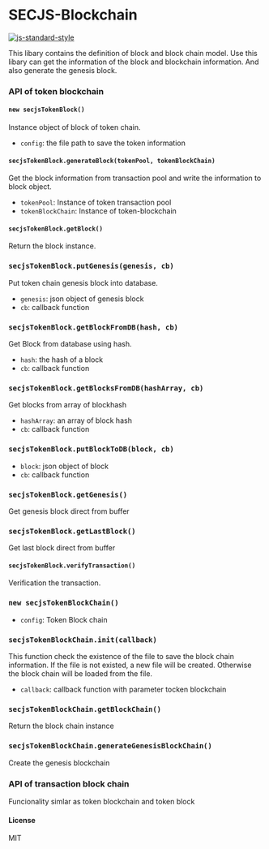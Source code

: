 # SECJS-Blockchain
[![js-standard-style](https://cdn.rawgit.com/feross/standard/master/badge.svg)](https://github.com/feross/standard)

This libary contains the definition of block and block chain model. Use this libary can get the information of the block and blockchain information.
And also generate the genesis block.

### API of token blockchain

#### `new secjsTokenBlock()`
Instance object of block of token chain.
- `config`: the file path to save the token information

#### `secjsTokenBlock.generateBlock(tokenPool, tokenBlockChain)`
Get the block information from transaction pool and write the information to block object.
- `tokenPool`: Instance of token transaction pool
- `tokenBlockChain`: Instance of token-blockchain 

#### `secjsTokenBlock.getBlock()`
Return the block instance.

### `secjsTokenBlock.putGenesis(genesis, cb)`
Put token chain genesis block into database.
- `genesis`: json object of genesis block
- `cb`: callback function

### `secjsTokenBlock.getBlockFromDB(hash, cb)`
Get Block from database using hash.
- `hash`: the hash of a block
- `cb`: callback function

### `secjsTokenBlock.getBlocksFromDB(hashArray, cb)`
Get blocks from array of blockhash
- `hashArray`: an array of block hash
- `cb`: callback function

### `secjsTokenBlock.putBlockToDB(block, cb)`
- `block`: json object of block
- `cb`: callback function

### `secjsTokenBlock.getGenesis()`
Get genesis block direct from buffer

### `secjsTokenBlock.getLastBlock()`
Get last block direct from buffer

#### `secjsTokenBlock.verifyTransaction()`
Verification the transaction.

### `new secjsTokenBlockChain()`
- `config`: Token Block chain

### `secjsTokenBlockChain.init(callback)`
This function check the existence of the file to save the block chain information. If the file is not existed, a new file will be created.
Otherwise the block chain will be loaded from the file. 
- `callback`: callback function with parameter tocken blockchain

### `secjsTokenBlockChain.getBlockChain()`
Return the block chain instance

### `secjsTokenBlockChain.generateGenesisBlockChain()`
Create the genesis blockchain

### API of transaction block chain
Funcionality simlar as token blockchain and token block



#### License
MIT